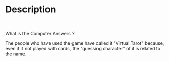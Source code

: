 <head>
<title>Computer Answers</title>
</head>
<body>
<h1>Description</h1>
<br>

<p>What is the Computer Answers ?</p>
<p>
The people who have used the game have called it "Virtual Tarot" because,<br> even if it not played with cards, the "guessing character" of it is related to the name.

</p>
</body>